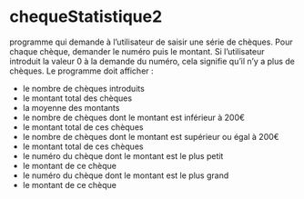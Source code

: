 # chequeStatistique2

programme qui demande à l’utilisateur de saisir une série de chèques.
Pour chaque chèque, demander le numéro puis le montant.
Si l’utilisateur introduit la valeur 0 à la demande du numéro, cela signifie qu’il n’y a plus de
chèques.
Le programme doit afficher :
- le nombre de chèques introduits
- le montant total des chèques
- la moyenne des montants
- le nombre de chèques dont le montant est inférieur à 200€
- le montant total de ces chèques
- le nombre de chèques dont le montant est supérieur ou égal à 200€
- le montant total de ces chèques
- le numéro du chèque dont le montant est le plus petit
- le montant de ce chèque
- le numéro du chèque dont le montant est le plus grand
- le montant de ce chèque
